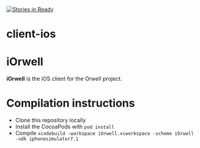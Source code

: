 [![Stories in Ready](https://badge.waffle.io/orwell-int/client-ios.png?label=ready)](http://waffle.io/orwell-int/client-ios)

client-ios
==========

iOrwell
=======

__iOrwell__ is the iOS client for the Orwell project.

Compilation instructions
========================
* Clone this repository locally
* Install the CocoaPods with `pod install`
* Compile `xcodebuild -workspace iOrwell.xcworkspace -scheme iOrwell -sdk iphonesimulator7.1`

